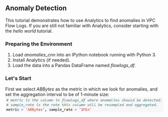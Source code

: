 ## Anomaly Detection 
This tutorial demonstrates how to use Analytics to find anomalies in VPC Flow Logs. 
If you are still not familiar with Analytics, consider starting with the *hello world* tutorial.

### Preparing the Environment
1. Load *anomalies_cnn* into an IPython notebook running with Python 3.
2. Install Analytics (if needed).
3. Load the data into a Pandas DataFrame named *flowlogs_df*.

### Let's Start
First we select *ABBytes* as the metric in which we look for anomalies, and set the aggregation interval to be of 1-minute size:  
![alt text](images/metric_agg.png)
